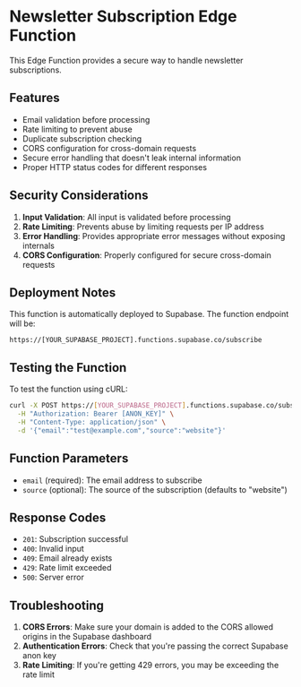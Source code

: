 # Newsletter Subscription Edge Function

This Edge Function provides a secure way to handle newsletter subscriptions.

## Features

- Email validation before processing
- Rate limiting to prevent abuse
- Duplicate subscription checking
- CORS configuration for cross-domain requests
- Secure error handling that doesn't leak internal information
- Proper HTTP status codes for different responses

## Security Considerations

1. **Input Validation**: All input is validated before processing
2. **Rate Limiting**: Prevents abuse by limiting requests per IP address
3. **Error Handling**: Provides appropriate error messages without exposing internals
4. **CORS Configuration**: Properly configured for secure cross-domain requests

## Deployment Notes

This function is automatically deployed to Supabase. The function endpoint will be:

```
https://[YOUR_SUPABASE_PROJECT].functions.supabase.co/subscribe
```

## Testing the Function

To test the function using cURL:

```bash
curl -X POST https://[YOUR_SUPABASE_PROJECT].functions.supabase.co/subscribe \
  -H "Authorization: Bearer [ANON_KEY]" \
  -H "Content-Type: application/json" \
  -d '{"email":"test@example.com","source":"website"}'
```

## Function Parameters

- `email` (required): The email address to subscribe
- `source` (optional): The source of the subscription (defaults to "website")

## Response Codes

- `201`: Subscription successful
- `400`: Invalid input
- `409`: Email already exists
- `429`: Rate limit exceeded
- `500`: Server error

## Troubleshooting

1. **CORS Errors**: Make sure your domain is added to the CORS allowed origins in the Supabase dashboard
2. **Authentication Errors**: Check that you're passing the correct Supabase anon key
3. **Rate Limiting**: If you're getting 429 errors, you may be exceeding the rate limit